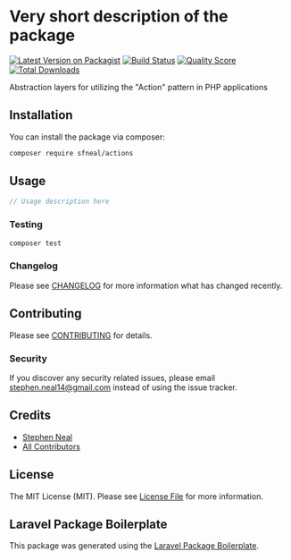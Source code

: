 # Very short description of the package

[![Latest Version on Packagist](https://img.shields.io/packagist/v/sfneal/actions.svg?style=flat-square)](https://packagist.org/packages/sfneal/actions)
[![Build Status](https://img.shields.io/travis/sfneal/actions/master.svg?style=flat-square)](https://travis-ci.org/sfneal/actions)
[![Quality Score](https://img.shields.io/scrutinizer/g/sfneal/actions.svg?style=flat-square)](https://scrutinizer-ci.com/g/sfneal/actions)
[![Total Downloads](https://img.shields.io/packagist/dt/sfneal/actions.svg?style=flat-square)](https://packagist.org/packages/sfneal/actions)

Abstraction layers for utilizing the "Action" pattern in PHP applications

## Installation

You can install the package via composer:

```bash
composer require sfneal/actions
```

## Usage

``` php
// Usage description here
```

### Testing

``` bash
composer test
```

### Changelog

Please see [CHANGELOG](CHANGELOG.md) for more information what has changed recently.

## Contributing

Please see [CONTRIBUTING](CONTRIBUTING.md) for details.

### Security

If you discover any security related issues, please email stephen.neal14@gmail.com instead of using the issue tracker.

## Credits

- [Stephen Neal](https://github.com/sfneal)
- [All Contributors](../../contributors)

## License

The MIT License (MIT). Please see [License File](LICENSE.md) for more information.

## Laravel Package Boilerplate

This package was generated using the [Laravel Package Boilerplate](https://laravelpackageboilerplate.com).
